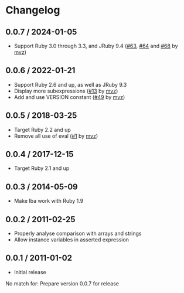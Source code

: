 # Changelog

## 0.0.7 / 2024-01-05

* Support Ruby 3.0 through 3.3, and JRuby 9.4 ([#63], [#64] and [#68] by [mvz])

[#63]: https://github.com/mvz/iba/pull/63
[#64]: https://github.com/mvz/iba/pull/64
[#68]: https://github.com/mvz/iba/pull/68

## 0.0.6 / 2022-01-21

* Support Ruby 2.6 and up, as well as JRuby 9.3
* Display more subexpressions ([#13] by [mvz])
* Add and use VERSION constant ([#49] by [mvz])

[#13]: https://github.com/mvz/iba/pull/13
[#49]: https://github.com/mvz/iba/pull/49

## 0.0.5 / 2018-03-25

* Target Ruby 2.2 and up
* Remove all use of eval ([#1] by [mvz])

[mvz]: https://github.com/mvz

[#1]: https://github.com/mvz/iba/pull/1

## 0.0.4 / 2017-12-15

* Target Ruby 2.1 and up

## 0.0.3 / 2014-05-09

* Make Iba work with Ruby 1.9

## 0.0.2 / 2011-02-25

* Properly analyse comparison with arrays and strings
* Allow instance variables in asserted expression

## 0.0.1 / 2011-01-02

* Initial release

No match for: Prepare version 0.0.7 for release
